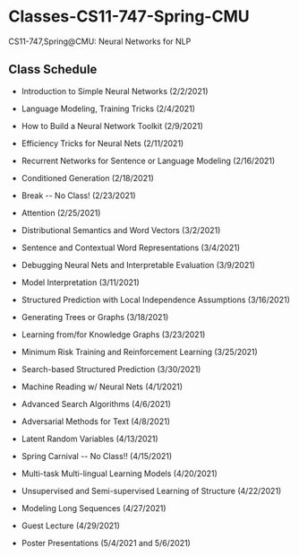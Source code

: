 # Classes-CS11-747-Spring-CMU
CS11-747,Spring@CMU: Neural Networks for NLP

## Class Schedule

* Introduction to Simple Neural Networks (2/2/2021)

* Language Modeling, Training Tricks (2/4/2021)

* How to Build a Neural Network Toolkit (2/9/2021)

* Efficiency Tricks for Neural Nets (2/11/2021)

* Recurrent Networks for Sentence or Language Modeling (2/16/2021)

* Conditioned Generation (2/18/2021)

* Break -- No Class! (2/23/2021)

* Attention (2/25/2021)

* Distributional Semantics and Word Vectors (3/2/2021)

* Sentence and Contextual Word Representations (3/4/2021)

* Debugging Neural Nets and Interpretable Evaluation (3/9/2021)

* Model Interpretation (3/11/2021)

* Structured Prediction with Local Independence Assumptions (3/16/2021)

* Generating Trees or Graphs (3/18/2021)

* Learning from/for Knowledge Graphs (3/23/2021)

* Minimum Risk Training and Reinforcement Learning (3/25/2021)

* Search-based Structured Prediction (3/30/2021)

* Machine Reading w/ Neural Nets (4/1/2021)

* Advanced Search Algorithms (4/6/2021)

* Adversarial Methods for Text (4/8/2021)

* Latent Random Variables (4/13/2021)

* Spring Carnival -- No Class!! (4/15/2021)

* Multi-task Multi-lingual Learning Models (4/20/2021)

* Unsupervised and Semi-supervised Learning of Structure (4/22/2021)

* Modeling Long Sequences (4/27/2021)

* Guest Lecture (4/29/2021)

* Poster Presentations (5/4/2021 and 5/6/2021)
